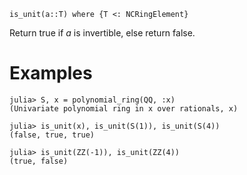 ```
is_unit(a::T) where {T <: NCRingElement}
```

Return true if $a$ is invertible, else return false.

# Examples

```jldoctest
julia> S, x = polynomial_ring(QQ, :x)
(Univariate polynomial ring in x over rationals, x)

julia> is_unit(x), is_unit(S(1)), is_unit(S(4))
(false, true, true)

julia> is_unit(ZZ(-1)), is_unit(ZZ(4))
(true, false)
```
